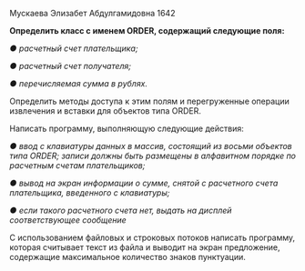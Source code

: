﻿Мускаева Элизабет Абдулгамидовна 1642

**Определить класс с именем ОRDER, содержащий следующие поля:**

*● расчетный счет плательщика;*

*● расчетный счет получателя;*

*● перечисляемая сумма в рублях.*

Определить методы доступа к этим полям и перегруженные операции
извлечения и вставки для объектов типа ОRDER.

Написать программу, выполняющую следующие действия:

*● ввод с клавиатуры данных в массив, состоящий из восьми объектов
типа ОRDER; записи должны быть размещены в алфавитном порядке
по расчетным счетам плательщиков;*

*● вывод на экран информации о сумме, снятой с расчетного счета
плательщика, введенного с клавиатуры;*

*● если такого расчетного счета нет, выдать на дисплей
соответствующее сообщение*

С использованием файловых и строковых потоков написать программу, которая считывает текст из файла 
и выводит на экран предложение, содержащие максимальное количество знаков пунктуации.